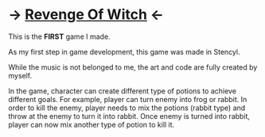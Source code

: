 # -> [Revenge Of Witch](https://pfjinn.itch.io/revenge-of-witch) <-

This is the **FIRST** game I made.

As my first step in game development, this game was made in Stencyl. 

While the music is not belonged to me, the art and code are fully created by myself.

In the game, character can create different type of potions to achieve different goals. For example, player can turn enemy into frog or rabbit. In order to kill the enemy, player needs to mix the potions (rabbit type) and throw at the enemy to turn it into rabbit. Once enemy is turned into rabbit, player can now mix another type of potion to kill it.
